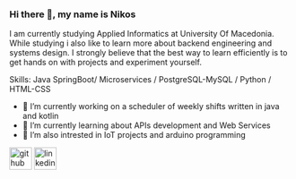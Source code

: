 ### Hi there 👋,  my name is Nikos
I am currently studying Applied Informatics at University Of Macedonia. While studying i also like to learn more about backend engineering and systems design. I strongly believe that the best way to learn efficiently is to get hands on with projects and experiment yourself.

Skills: Java SpringBoot/ Microservices / PostgreSQL-MySQL / Python / HTML-CSS

- 🔭 I’m currently working on a scheduler of weekly shifts written in java and kotlin
- 🌱 I’m currently learning about APIs development and Web Services
- 🤖 I’m also intrested in IoT projects and arduino programming  <br/>


[<img src='https://cdn.jsdelivr.net/npm/simple-icons@3.0.1/icons/github.svg' alt='github' height='40'>](https://github.com/Permalized)  [<img src='https://cdn.jsdelivr.net/npm/simple-icons@3.0.1/icons/linkedin.svg' alt='linkedin' height='40'>](https://www.linkedin.com/in/NikosSiatras/)  

